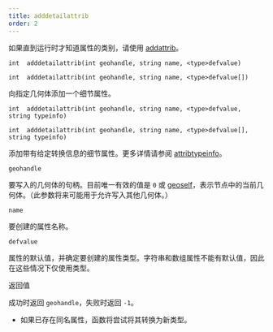 ```yaml
---
title: adddetailattrib
order: 2
---
```


如果直到运行时才知道属性的类别，请使用 [addattrib](/zh-cn/houdini-vex/attributes-and-intrinsics/addattrib "向几何体添加属性")。

`int  adddetailattrib(int geohandle, string name, <type>defvalue)`

`int  adddetailattrib(int geohandle, string name, <type>defvalue[])`

向指定几何体添加一个细节属性。

`int  adddetailattrib(int geohandle, string name, <type>defvalue, string typeinfo)`

`int  adddetailattrib(int geohandle, string name, <type>defvalue[], string typeinfo)`

添加带有给定转换信息的细节属性。更多详情请参阅 [attribtypeinfo](/zh-cn/houdini-vex/attributes-and-intrinsics/attribtypeinfo "返回几何体属性的转换元数据")。

`geohandle`

要写入的几何体的句柄。目前唯一有效的值是 `0` 或 [geoself](/zh-cn/houdini-vex/geometry/geoself "返回当前几何体的句柄")，表示节点中的当前几何体。（此参数将来可能用于允许写入其他几何体。）

`name`

要创建的属性名称。

`defvalue`

属性的默认值，并确定要创建的属性类型。字符串和数组属性不能有默认值，因此在这些情况下仅使用类型。

返回值

成功时返回 `geohandle`，失败时返回 `-1`。

- 如果已存在同名属性，函数将尝试将其转换为新类型。
